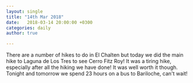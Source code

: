 ```yaml
---
layout: single
title: "14th Mar 2018"
date:   2018-03-14 20:00:00 +0300
categories: daily
author: true

---
```


There are a number of hikes to do in El Chalten but today we did the main hike to Laguna de Los Tres to see Cerro Fitz Roy! It was a tiring hike, especially after all the hiking we have done! It was well worth it though. Tonight and tomorrow we spend 23 hours on a bus to Bariloche, can't wait!
